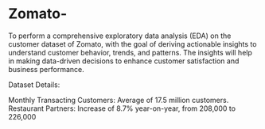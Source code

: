 # Zomato-
To perform a comprehensive exploratory data analysis (EDA) on the customer dataset of Zomato, with the goal of deriving actionable insights to understand customer behavior, trends, and patterns. The insights will help in making data-driven decisions to enhance customer satisfaction and business performance.

Dataset Details:

Monthly Transacting Customers: Average of 17.5 million customers.
Restaurant Partners: Increase of 8.7% year-on-year, from 208,000 to 226,000
